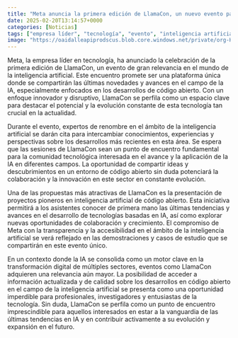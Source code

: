 ```yaml
---
title: "Meta anuncia la primera edición de LlamaCon, un nuevo evento para sacar pecho de su IA"
date: 2025-02-20T13:14:57+0000
categories: [Noticias]
tags: ["empresa líder", "tecnología", "evento", "inteligencia artificial", "código abierto", "innovación", "colaboración."]
image: "https://oaidalleapiprodscus.blob.core.windows.net/private/org-HKmKxpuNw3Y88lm4EBrIPq0n/user-ZwiCXOggLL8ZNNKE2g7rXFmV/img-7Wvfyy6PPPLvJLRmguLaANXA.png?st=2025-02-20T12%3A14%3A57Z&se=2025-02-20T14%3A14%3A57Z&sp=r&sv=2024-08-04&sr=b&rscd=inline&rsct=image/png&skoid=d505667d-d6c1-4a0a-bac7-5c84a87759f8&sktid=a48cca56-e6da-484e-a814-9c849652bcb3&skt=2025-02-20T00%3A28%3A56Z&ske=2025-02-21T00%3A28%3A56Z&sks=b&skv=2024-08-04&sig=kCUSRu4XgUg8UVg1kpQbxccaPCwnhbX00uRXng43GqQ%3D"
---
```


Meta, la empresa líder en tecnología, ha anunciado la celebración de la primera edición de LlamaCon, un evento de gran relevancia en el mundo de la inteligencia artificial. Este encuentro promete ser una plataforma única donde se compartirán las últimas novedades y avances en el campo de la IA, especialmente enfocados en los desarrollos de código abierto. Con un enfoque innovador y disruptivo, LlamaCon se perfila como un espacio clave para destacar el potencial y la evolución constante de esta tecnología tan crucial en la actualidad.

Durante el evento, expertos de renombre en el ámbito de la inteligencia artificial se darán cita para intercambiar conocimientos, experiencias y perspectivas sobre los desarrollos más recientes en esta área. Se espera que las sesiones de LlamaCon sean un punto de encuentro fundamental para la comunidad tecnológica interesada en el avance y la aplicación de la IA en diferentes campos. La oportunidad de compartir ideas y descubrimientos en un entorno de código abierto sin duda potenciará la colaboración y la innovación en este sector en constante evolución.

Una de las propuestas más atractivas de LlamaCon es la presentación de proyectos pioneros en inteligencia artificial de código abierto. Esta iniciativa permitirá a los asistentes conocer de primera mano las últimas tendencias y avances en el desarrollo de tecnologías basadas en IA, así como explorar nuevas oportunidades de colaboración y crecimiento. El compromiso de Meta con la transparencia y la accesibilidad en el ámbito de la inteligencia artificial se verá reflejado en las demostraciones y casos de estudio que se compartirán en este evento único.

En un contexto donde la IA se consolida como un motor clave en la transformación digital de múltiples sectores, eventos como LlamaCon adquieren una relevancia aún mayor. La posibilidad de acceder a información actualizada y de calidad sobre los desarrollos en código abierto en el campo de la inteligencia artificial se presenta como una oportunidad imperdible para profesionales, investigadores y entusiastas de la tecnología. Sin duda, LlamaCon se perfila como un punto de encuentro imprescindible para aquellos interesados en estar a la vanguardia de las últimas tendencias en IA y en contribuir activamente a su evolución y expansión en el futuro.
    